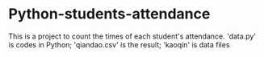 # Python-students-attendance

This is a project to count the times of each student's attendance.
'data.py' is codes in Python;
'qiandao.csv' is the result;
'kaoqin' is data files
